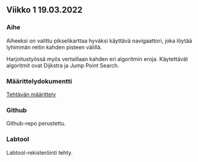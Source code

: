 ## Viikko 1 19.03.2022

### Aihe

Aiheeksi on valittu pikselikarttaa hyväksi käyttävä navigaattori, joka löytää lyhimmän reitin kahden pisteen välillä.

Harjoitustyössä myös vertaillaan kahden eri algoritmin eroja.  Käytettävät algoritmit ovat Dijkstra ja Jump Point Search.

### Määrittelydokumentti

[Tehtävän määrittely](https://github.com/lautanal/tiralabra/blob/master/dokumentaatio/maarittelydokumentti.md)

### Github

Github-repo perustettu.

### Labtool

Labtool-rekisteröinti tehty.


